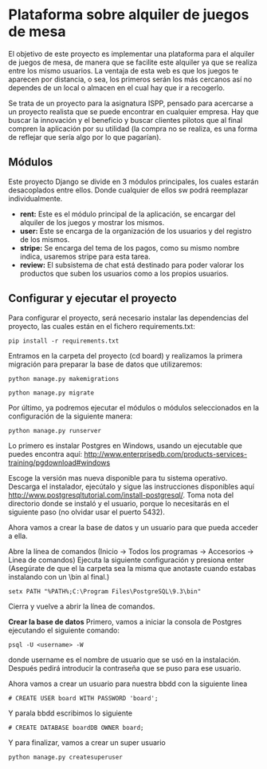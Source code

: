 Plataforma sobre alquiler de juegos de mesa
===========================================

El objetivo de este proyecto es implementar una plataforma para el alquiler
de juegos de mesa, de manera que se facilite este alquiler ya que se realiza
entre los mismo usuarios. La ventaja de esta web es que los juegos te aparecen
por distancia, o sea, los primeros serán los más cercanos así no dependes de 
un local o almacen en el cual hay que  ir a recogerlo.

Se trata de un proyecto para la asignatura ISPP, pensado para acercarse a un
proyecto realista que se puede encontrar en cualquier empresa. Hay que buscar 
la innovación y el beneficio y buscar clientes pilotos que al final compren 
la aplicación por su utilidad (la compra no se realiza, es una forma de reflejar
que sería algo por lo que pagarían).

Módulos
-------

Este proyecto Django se divide en 3 módulos principales, los cuales estarán desacoplados
entre ellos. Donde cualquier de ellos sw podrá reemplazar individualmente.

* **rent:** Este es el módulo principal de la aplicación, se encargar del alquiler de los juegos y mostrar los mismos.
* **user:** Este se encarga de la organización de los usuarios y del registro de los mismos.
* **stripe:** Se encarga del tema de los pagos, como su mismo nombre indica, usaremos stripe para esta tarea.
* **review:** El subsistema de chat está destinado para poder valorar los productos que suben los usuarios como a los propios usuarios.

Configurar y ejecutar el proyecto
---------------------------------

Para configurar el proyecto, será necesario instalar las dependencias del proyecto, las cuales están en el
fichero requirements.txt:

    pip install -r requirements.txt

Entramos en la carpeta del proyecto (cd board) y realizamos la primera migración para preparar la
base de datos que utilizaremos:
    
    python manage.py makemigrations

    python manage.py migrate

Por último, ya podremos ejecutar el módulos o módulos seleccionados en la configuración de la
siguiente manera:

    python manage.py runserver
    
Lo primero es instalar Postgres en Windows, usando un ejecutable que puedes encontra aquí: http://www.enterprisedb.com/products-services-training/pgdownload#windows

Escoge la versión mas nueva disponible para tu sistema operativo. Descarga el instalador, ejecútalo y sigue las instrucciones disponibles aquí http://www.postgresqltutorial.com/install-postgresql/. Toma nota del directorio donde se instaló y el usuario, porque lo necesitarás en el siguiente paso (no olvidar usar el puerto 5432).

Ahora vamos a crear la base de datos y un usuario para que pueda acceder a ella.

Abre la línea de comandos (Inicio → Todos los programas → Accesorios → Linea de comandos)
Ejecuta la siguiente configuración y presiona enter (Asegúrate de que el la carpeta sea la misma que anotaste cuando estabas instalando con un \bin al final.)

    setx PATH "%PATH%;C:\Program Files\PostgreSQL\9.3\bin"

Cierra y vuelve a abrir la línea de comandos.
    
**Crear la base de datos**
Primero, vamos a iniciar la consola de Postgres ejecutando el siguiente comando:

    psql -U <username> -W
    
donde username es el nombre de usuario que se usó en la instalación. Después pedirá introducir la contraseña que se puso para ese usuario.

Ahora vamos a crear un usuario para nuestra bbdd con la siguiente linea

    # CREATE USER board WITH PASSWORD 'board';
    
Y parala bbdd escribimos lo siguiente 

    # CREATE DATABASE boardDB OWNER board;

Y para finalizar, vamos a crear un super usuario

    python manage.py createsuperuser
